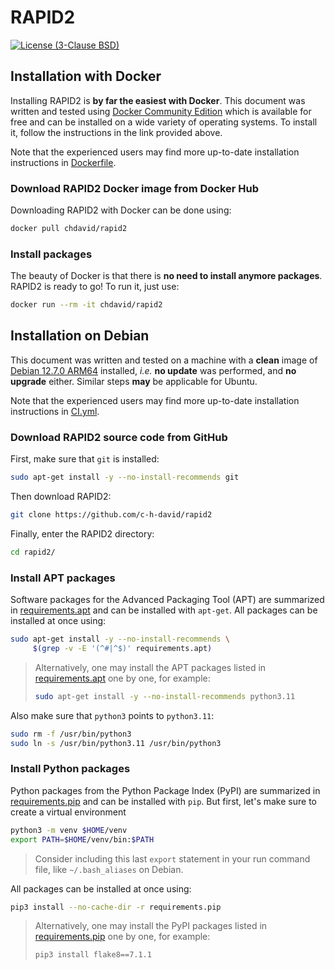 # RAPID2

[![License (3-Clause BSD)][BDG_BSD3]][URL_LICENS]

## Installation with Docker

Installing RAPID2 is **by far the easiest with Docker**. This document was
written and tested using
[Docker Community Edition][URL_DOCSFT]
which is available for free and can be installed on a wide variety of operating
systems. To install it, follow the instructions in the link provided above.

Note that the experienced users may find more up-to-date installation
instructions in
[Dockerfile][URL_DOCFIL].

### Download RAPID2 Docker image from Docker Hub

Downloading RAPID2 with Docker can be done using:

```bash
docker pull chdavid/rapid2
```

### Install packages

The beauty of Docker is that there is **no need to install anymore packages**.
RAPID2 is ready to go! To run it, just use:

```bash
docker run --rm -it chdavid/rapid2
```

## Installation on Debian

This document was written and tested on a machine with a **clean** image of
[Debian 12.7.0 ARM64][URL_DEBIAN]
installed, *i.e.* **no update** was performed, and **no upgrade** either.
Similar steps **may** be applicable for Ubuntu.

Note that the experienced users may find more up-to-date installation
instructions in
[CI.yml][URL_CI_YML].

### Download RAPID2 source code from GitHub

First, make sure that `git` is installed:

```bash
sudo apt-get install -y --no-install-recommends git
```

Then download RAPID2:

```bash
git clone https://github.com/c-h-david/rapid2
```

Finally, enter the RAPID2 directory:

```bash
cd rapid2/
```

### Install APT packages

Software packages for the Advanced Packaging Tool (APT) are summarized in
[requirements.apt][URL_REQAPT]
and can be installed with `apt-get`. All packages can be installed at once
using:

```bash
sudo apt-get install -y --no-install-recommends \
     $(grep -v -E '(^#|^$)' requirements.apt)
```

> Alternatively, one may install the APT packages listed in
> [requirements.apt][URL_REQAPT]
> one by one, for example:
>
> ```bash
> sudo apt-get install -y --no-install-recommends python3.11
> ```

Also make sure that `python3` points to `python3.11`:

```bash
sudo rm -f /usr/bin/python3
sudo ln -s /usr/bin/python3.11 /usr/bin/python3
```

### Install Python packages

Python packages from the Python Package Index (PyPI) are summarized in
[requirements.pip][URL_REQPIP]
and can be installed with `pip`. But first, let's make sure to create a
virtual environment

```bash
python3 -m venv $HOME/venv
export PATH=$HOME/venv/bin:$PATH
```

> Consider including this last `export` statement in your run command file,
> like `~/.bash_aliases` on Debian.

All packages can be installed at once using:

```bash
pip3 install --no-cache-dir -r requirements.pip
```

> Alternatively, one may install the PyPI packages listed in
> [requirements.pip][URL_REQPIP]
> one by one, for example:
>
> ```bash
> pip3 install flake8==7.1.1
> ```

<!-- pyml disable-num-lines 20 line-length-->
[BDG_BSD3]: https://img.shields.io/badge/license-BSD%203--Clause-yellow.svg

[URL_LICENS]: https://github.com/c-h-david/rapid2/blob/main/LICENSE
[URL_DOCFIL]: https://github.com/c-h-david/rapid2/blob/main/Dockerfile
[URL_CI_YML]: https://github.com/c-h-david/rapid2/blob/main/.github/workflows/CI.yml
[URL_REQAPT]: https://github.com/c-h-david/rapid2/blob/main/requirements.apt
[URL_REQPIP]: https://github.com/c-h-david/rapid2/blob/main/requirements.pip
[URL_REPOSI]: https://github.com/c-h-david/rapid2/blob/main/

[URL_DOCSFT]: https://www.docker.com/community-edition#/download
[URL_DEBIAN]: https://get.debian.org/images/release/current/arm64/iso-cd/debian-12.7.0-arm64-netinst.iso
